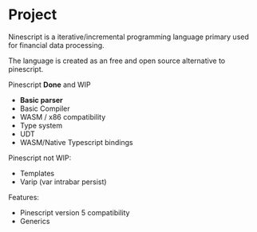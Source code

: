 # Project

Ninescript is a iterative/incremental programming language primary used for financial data processing.

The language is created as an free and open source alternative to pinescript.

Pinescript **Done** and WIP
* **Basic parser**
* Basic Compiler
* WASM / x86 compatibility
* Type system
* UDT
* WASM/Native Typescript bindings


Pinescript not WIP:
* Templates
* Varip (var intrabar persist)

Features:
* Pinescript version 5 compatibility
* Generics
